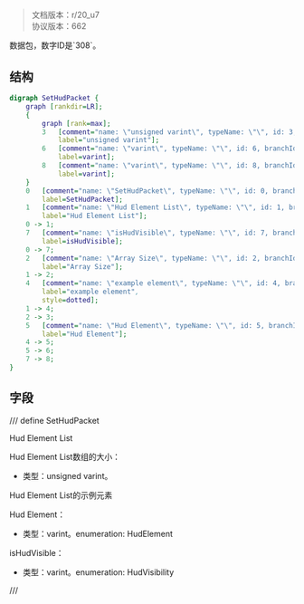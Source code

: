 # <!-- md:samp SetHudPacket -->

> 文档版本：r/20_u7<br/>协议版本：662

<!-- md:samp SetHudPacket -->数据包，数字ID是`308`。

## 结构

```dot
digraph SetHudPacket {
	graph [rankdir=LR];
	{
		graph [rank=max];
		3	[comment="name: \"unsigned varint\", typeName: \"\", id: 3, branchId: 0, recurseId: -1, attributes: 512, notes: \"\"",
			label="unsigned varint"];
		6	[comment="name: \"varint\", typeName: \"\", id: 6, branchId: 0, recurseId: -1, attributes: 512, notes: \"\"",
			label=varint];
		8	[comment="name: \"varint\", typeName: \"\", id: 8, branchId: 0, recurseId: -1, attributes: 512, notes: \"\"",
			label=varint];
	}
	0	[comment="name: \"SetHudPacket\", typeName: \"\", id: 0, branchId: 308, recurseId: -1, attributes: 0, notes: \"\"",
		label=SetHudPacket];
	1	[comment="name: \"Hud Element List\", typeName: \"\", id: 1, branchId: 0, recurseId: -1, attributes: 8, notes: \"\"",
		label="Hud Element List"];
	0 -> 1;
	7	[comment="name: \"isHudVisible\", typeName: \"\", id: 7, branchId: 0, recurseId: -1, attributes: 0, notes: \"enumeration: HudVisibility\"",
		label=isHudVisible];
	0 -> 7;
	2	[comment="name: \"Array Size\", typeName: \"\", id: 2, branchId: 0, recurseId: -1, attributes: 0, notes: \"\"",
		label="Array Size"];
	1 -> 2;
	4	[comment="name: \"example element\", typeName: \"\", id: 4, branchId: 0, recurseId: -1, attributes: 16, notes: \"\"",
		label="example element",
		style=dotted];
	1 -> 4;
	2 -> 3;
	5	[comment="name: \"Hud Element\", typeName: \"\", id: 5, branchId: 0, recurseId: -1, attributes: 0, notes: \"enumeration: HudElement\"",
		label="Hud Element"];
	4 -> 5;
	5 -> 6;
	7 -> 8;
}

```

## 字段

/// define
SetHudPacket

Hud Element List

Hud Element List数组的大小：<!-- md:samp unsigned varint -->

- 类型：unsigned varint。

Hud Element List的示例元素

Hud Element：<!-- md:samp varint -->

- 类型：varint。enumeration: HudElement

isHudVisible：<!-- md:samp varint -->

- 类型：varint。enumeration: HudVisibility


///

